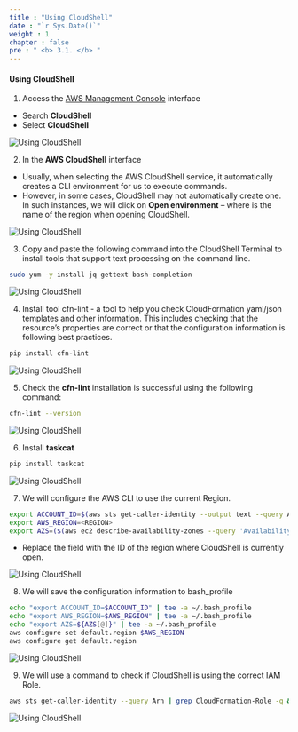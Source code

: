 ```yaml
---
title : "Using CloudShell"
date : "`r Sys.Date()`"
weight : 1
chapter : false
pre : " <b> 3.1. </b> "
---
```


#### Using CloudShell

1. Access the [AWS Management Console](https://console.aws.amazon.com/console/) interface

- Search **CloudShell**
- Select **CloudShell**

![Using CloudShell](/images/3.basiccloudformation/0001-usingcloudshell.png?width=5120px)

2. In the **AWS CloudShell** interface

- Usually, when selecting the AWS CloudShell service, it automatically creates a CLI environment for us to execute commands.
- However, in some cases, CloudShell may not automatically create one. In such instances, we will click on **Open <REGION> environment** – where <REGION> is the name of the region when opening CloudShell.

![Using CloudShell](/images/3.basiccloudformation/0002-usingcloudshell.png?width=5120px)

3. Copy and paste the following command into the CloudShell Terminal to install tools that support text processing on the command line.

```bash
sudo yum -y install jq gettext bash-completion
```

![Using CloudShell](/images/3.basiccloudformation/0003-usingcloudshell.png?width=5120px)

4. Install tool cfn-lint - a tool to help you check CloudFormation yaml/json templates and other information. This includes checking that the resource’s properties are correct or that the configuration information is following best practices.

```bash
pip install cfn-lint
```

![Using CloudShell](/images/3.basiccloudformation/0004-usingcloudshell.png?width=5120px)

5. Check the **cfn-lint** installation is successful using the following command:

```bash
cfn-lint --version
```

![Using CloudShell](/images/3.basiccloudformation/0005-usingcloudshell.png?width=5120px)

6. Install **taskcat**

```bash
pip install taskcat
```

![Using CloudShell](/images/3.basiccloudformation/0006-usingcloudshell.png?width=5120px)

7. We will configure the AWS CLI to use the current Region.

```bash
export ACCOUNT_ID=$(aws sts get-caller-identity --output text --query Account)
export AWS_REGION=<REGION>
export AZS=($(aws ec2 describe-availability-zones --query 'AvailabilityZones[].ZoneName' --output text --region $AWS_REGION))
```

- Replace the <REGION> field with the ID of the region where CloudShell is currently open.

![Using CloudShell](/images/3.basiccloudformation/0007-usingcloudshell.png?width=5120px)

8. We will save the configuration information to bash_profile

```bash
echo "export ACCOUNT_ID=$ACCOUNT_ID" | tee -a ~/.bash_profile
echo "export AWS_REGION=$AWS_REGION" | tee -a ~/.bash_profile
echo "export AZS=${AZS[@]}" | tee -a ~/.bash_profile
aws configure set default.region $AWS_REGION
aws configure get default.region
```

![Using CloudShell](/images/3.basiccloudformation/0008-usingcloudshell.png?width=5120px)

9. We will use a command to check if CloudShell is using the correct IAM Role.

```bash
aws sts get-caller-identity --query Arn | grep CloudFormation-Role -q && echo "IAM role valid" || echo "IAM role NOT valid"
```

![Using CloudShell](/images/3.basiccloudformation/0009-usingcloudshell.png?width=5120px)
